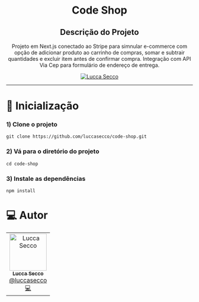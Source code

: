 <h1 align="center">
   Code Shop
</h1>

<h2 align="center">Descrição do Projeto</h2>
<p align="center">Projeto em Next.js conectado ao Stripe para simnular e-commerce com opção de adicionar produto ao carrinho de compras, somar e subtrair quantidades e excluir item antes de confirmar compra. Integração com API Via Cep para formulário de endereço de entrega.</p>

<p align="center">
   <a href="https://www.linkedin.com/in/luccaseccodev/">
      <img alt="Lucca Secco" src="https://img.shields.io/badge/-Lucca Secco-2A2C39?style=flat&logo=Linkedin&logoColor=white" />
   </a>
</p>

<hr />

# :wrench: Inicialização

### 1) Clone o projeto
`git clone https://github.com/luccasecco/code-shop.git`

### 2) Vá para o diretório do projeto
`cd code-shop`

### 3) Instale as dependências
`npm install`

# :computer: Autor

<table>
 <td align="center">
      <a href="http://github.com/luccasecco/">
        <img src="https://github.com/luccasecco.png" width="100px;" alt="Lucca Secco"/>
        <br />
        <sub>
          <b>Lucca Secco</b>
        </sub>
       </a>
       <br />
       <a href="https://www.linkedin.com/in/luccaseccodev/" title="Linkedin">@luccasecco</a>
       <br />
       <a href="https://www.linkedin.com/in/luccaseccodev/" title="Code">💻</a>
    </td>
</table>
